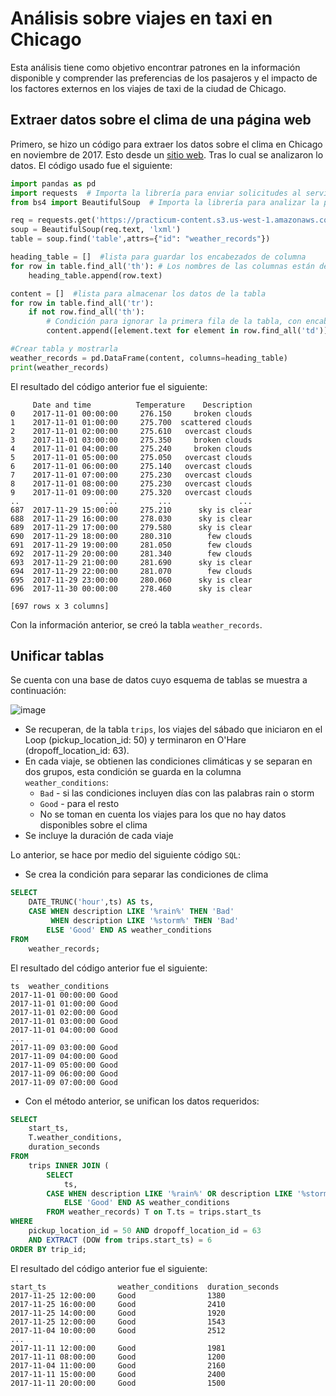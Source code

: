# Análisis sobre viajes en taxi en Chicago
Esta análisis tiene como objetivo encontrar patrones en la información disponible y comprender las preferencias de los pasajeros y el impacto de los factores externos en los viajes de taxi de la ciudad de Chicago.

## Extraer datos sobre el clima de una página web
Primero, se hizo un código para extraer los datos sobre el clima en Chicago en noviembre de 2017. Esto desde un [sitio web](https://practicum-content.s3.us-west-1.amazonaws.com/data-analyst-eng/moved_chicago_weather_2017.html). Tras lo cual se analizaron lo datos. El código usado fue el siguiente:

```python 
import pandas as pd 
import requests  # Importa la librería para enviar solicitudes al servidor 
from bs4 import BeautifulSoup  # Importa la librería para analizar la página web

req = requests.get('https://practicum-content.s3.us-west-1.amazonaws.com/data-analyst-eng/moved_chicago_weather_2017.html') 
soup = BeautifulSoup(req.text, 'lxml') 
table = soup.find('table',attrs={"id": "weather_records"})

heading_table = []  #lista para guardar los encabezados de columna
for row in table.find_all('th'): # Los nombres de las columnas están dentro de los elementos <th>
    heading_table.append(row.text)

content = []  #lista para almacenar los datos de la tabla
for row in table.find_all('tr'):
    if not row.find_all('th'):
        # Condición para ignorar la primera fila de la tabla, con encabezados
        content.append([element.text for element in row.find_all('td')])

#Crear tabla y mostrarla
weather_records = pd.DataFrame(content, columns=heading_table)
print(weather_records)
```
El resultado del código anterior fue el siguiente:
```
     Date and time          Temperature    Description
0    2017-11-01 00:00:00     276.150     broken clouds
1    2017-11-01 01:00:00     275.700  scattered clouds
2    2017-11-01 02:00:00     275.610   overcast clouds
3    2017-11-01 03:00:00     275.350     broken clouds
4    2017-11-01 04:00:00     275.240     broken clouds
5    2017-11-01 05:00:00     275.050   overcast clouds
6    2017-11-01 06:00:00     275.140   overcast clouds
7    2017-11-01 07:00:00     275.230   overcast clouds
8    2017-11-01 08:00:00     275.230   overcast clouds
9    2017-11-01 09:00:00     275.320   overcast clouds
..                   ...         ...               ...
687  2017-11-29 15:00:00     275.210      sky is clear
688  2017-11-29 16:00:00     278.030      sky is clear
689  2017-11-29 17:00:00     279.580      sky is clear
690  2017-11-29 18:00:00     280.310        few clouds
691  2017-11-29 19:00:00     281.050        few clouds
692  2017-11-29 20:00:00     281.340        few clouds
693  2017-11-29 21:00:00     281.690      sky is clear
694  2017-11-29 22:00:00     281.070        few clouds
695  2017-11-29 23:00:00     280.060      sky is clear
696  2017-11-30 00:00:00     278.460      sky is clear

[697 rows x 3 columns]
```

Con la información anterior, se creó la tabla `weather_records`.

## Unificar tablas
Se cuenta con una base de datos cuyo esquema de tablas se muestra a continuación:

![image](https://github.com/IreneRA/TripleTen-LatAm/assets/32276245/f48cea98-62c2-4ee2-9970-55663de4d3d5)

- Se recuperan, de la tabla `trips`, los viajes del sábado que iniciaron en el Loop (pickup_location_id: 50) y terminaron en O'Hare (dropoff_location_id: 63).
- En cada viaje, se obtienen las condiciones climáticas y se separan en dos grupos, esta condición se guarda en la columna `weather_conditions`:
    - `Bad` - si las condiciones incluyen días con las palabras rain o storm
    - `Good` - para el resto
    - No se toman en cuenta los viajes para los que no hay datos disponibles sobre el clima
- Se incluye la duración de cada viaje

Lo anterior, se hace por medio del siguiente código `SQL`:

- Se crea la condición para separar las condiciones de clima
```SQL
SELECT
    DATE_TRUNC('hour',ts) AS ts,
    CASE WHEN description LIKE '%rain%' THEN 'Bad'
         WHEN description LIKE '%storm%' THEN 'Bad'
        ELSE 'Good' END AS weather_conditions
FROM
    weather_records;
```

El resultado del código anterior fue el siguiente:
```
ts	weather_conditions
2017-11-01 00:00:00	Good
2017-11-01 01:00:00	Good
2017-11-01 02:00:00	Good
2017-11-01 03:00:00	Good
2017-11-01 04:00:00	Good
...
2017-11-09 03:00:00	Good
2017-11-09 04:00:00	Good
2017-11-09 05:00:00	Good
2017-11-09 06:00:00	Good
2017-11-09 07:00:00	Good
```
- Con el método anterior, se unifican los datos requeridos:
  
```SQL
SELECT
    start_ts,
    T.weather_conditions,
    duration_seconds
FROM 
    trips INNER JOIN (
        SELECT
            ts,
        CASE WHEN description LIKE '%rain%' OR description LIKE '%storm%' THEN 'Bad'
            ELSE 'Good' END AS weather_conditions
        FROM weather_records) T on T.ts = trips.start_ts
WHERE 
    pickup_location_id = 50 AND dropoff_location_id = 63 
    AND EXTRACT (DOW from trips.start_ts) = 6
ORDER BY trip_id;
```

El resultado del código anterior fue el siguiente:
```
start_ts	            weather_conditions	duration_seconds
2017-11-25 12:00:00	    Good	            1380
2017-11-25 16:00:00	    Good	            2410
2017-11-25 14:00:00	    Good	            1920
2017-11-25 12:00:00	    Good	            1543
2017-11-04 10:00:00	    Good	            2512
...
2017-11-11 12:00:00	    Good	            1981
2017-11-11 08:00:00	    Good	            1200
2017-11-04 11:00:00	    Good	            2160
2017-11-11 15:00:00	    Good	            2400
2017-11-11 20:00:00	    Good	            1500
```
